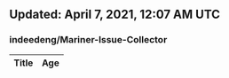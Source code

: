 ## Updated: April 7, 2021, 12:07 AM UTC


### indeedeng/Mariner-Issue-Collector
|**Title**|**Age**|
|:----|:----|